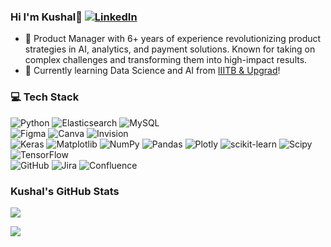 ### Hi I'm Kushal👋  [![LinkedIn](https://img.shields.io/badge/LinkedIn-%230077B5.svg?logo=linkedin&logoColor=white)](https://linkedin.com/in/kushalgambhir) 

- 🔭 Product Manager with 6+ years of experience revolutionizing product strategies in AI, analytics, and payment solutions. Known for taking on complex challenges and transforming them into high-impact results. 
- 🌱 Currently learning Data Science and AI from [IIITB & Upgrad](https://www.upgrad.com/data-science-pgc-iiitb/)!<br>


### 💻 Tech Stack
![Python](https://img.shields.io/badge/python-3670A0?style=plastic&logo=python&logoColor=ffdd54) 
![Elasticsearch](https://img.shields.io/badge/elasticsearch-%230377CC.svg?style=plastic&logo=elasticsearch&logoColor=white) 
![MySQL](https://img.shields.io/badge/mysql-4479A1.svg?style=plastic&logo=mysql&logoColor=white)<br> 
![Figma](https://img.shields.io/badge/figma-%23F24E1E.svg?style=plastic&logo=figma&logoColor=white) 
![Canva](https://img.shields.io/badge/Canva-%2300C4CC.svg?style=plastic&logo=Canva&logoColor=white) 
![Invision](https://img.shields.io/badge/invision-FF3366?style=plastic&logo=invision&logoColor=white)<br> 
![Keras](https://img.shields.io/badge/Keras-%23D00000.svg?style=plastic&logo=Keras&logoColor=white) 
![Matplotlib](https://img.shields.io/badge/Matplotlib-%23ffffff.svg?style=plastic&logo=Matplotlib&logoColor=black) 
![NumPy](https://img.shields.io/badge/numpy-%23013243.svg?style=plastic&logo=numpy&logoColor=white) 
![Pandas](https://img.shields.io/badge/pandas-%23150458.svg?style=plastic&logo=pandas&logoColor=white) 
![Plotly](https://img.shields.io/badge/Plotly-%233F4F75.svg?style=plastic&logo=plotly&logoColor=white) 
![scikit-learn](https://img.shields.io/badge/scikit--learn-%23F7931E.svg?style=plastic&logo=scikit-learn&logoColor=white) 
![Scipy](https://img.shields.io/badge/SciPy-%230C55A5.svg?style=plastic&logo=scipy&logoColor=%white) 
![TensorFlow](https://img.shields.io/badge/TensorFlow-%23FF6F00.svg?style=plastic&logo=TensorFlow&logoColor=white)<br> 
![GitHub](https://img.shields.io/badge/github-%23121011.svg?style=plastic&logo=github&logoColor=white) 
![Jira](https://img.shields.io/badge/jira-%230A0FFF.svg?style=plastic&logo=jira&logoColor=white) 
![Confluence](https://img.shields.io/badge/confluence-%23172BF4.svg?style=plastic&logo=confluence&logoColor=white) <br>

### Kushal's GitHub Stats
<!-- Github stats from https://github.com/anuraghazra/github-readme-stats -->
![](https://github-readme-stats.vercel.app/api?username=kushalgambhir&show_icons=true&theme=radical)
<!-- ![](https://github-readme-streak-stats.herokuapp.com/?user=kushalgambhir&theme=dark&hide_border=false)<br/> -->

![](https://github-profile-trophy.vercel.app/?username=kushalgambhir&theme=radical&no-frame=False&no-bg=false&margin-w=4)

<!--### 🔝 Top Contributed Repo
![](https://github-contributor-stats.vercel.app/api?username=kushalgambhir&limit=5&theme=radical&combine_all_yearly_contributions=true)

 ### ✍️ Random Dev Quote
![](https://quotes-github-readme.vercel.app/api?type=horizontal&theme=radical) -->

<!-- Proudly created with GPRM ( https://gprm.itsvg.in ) -->
